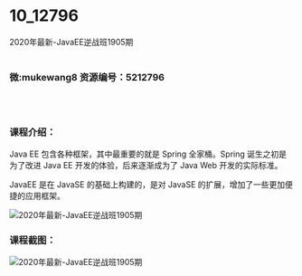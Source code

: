 # 10_12796
2020年最新-JavaEE逆战班1905期
<br/></br>
<h3>微:mukewang8 资源编号：5212796</h3>
<br/></br>
<h3>课程介绍：</h3>
<p>Java EE 包含各种框架，其中最重要的就是 Spring 全家桶。Spring 诞生之初是为了改进 Java EE 开发的体验，后来逐渐成为了 Java Web 开发的实际标准。</p>
<p><a title="查看与 JavaEE 相关的文章" target="_blank">JavaEE</a> 是在 JavaSE 的基础上构建的，是对 JavaSE 的扩展，增加了一些更加便捷的应用框架。</p>
<p><img src="https://www.ko996.com/wp-content/uploads/img/2020/05/2-28.png" alt="2020年最新-JavaEE逆战班1905期"></p>
<div class="info-desc">
<h3>课程截图：</h3>
<p><img src="https://www.ko996.com/wp-content/uploads/img/2020/05/1-28.png" alt="2020年最新-JavaEE逆战班1905期"></p>


			
</div>
